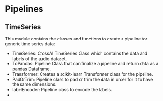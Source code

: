 # Pipelines

## TimeSeries

This module contains the classes and functions to create a pipeline for
generic time series data:

* TimeSeries: CrossAI TimeSeries Class which contains the data and labels of the audio dataset. 
* ToPandas: Pipeline Class that can finalize a pipeline and return data as a pandas Dataframe. 
* Transformer: Creates a scikit-learn Transformer class for the pipeline. 
* PadOrTrim: Pipeline class to pad or trim the data in order for it to have the same dimensions. 
* labelEncoder: Pipeline class to encode the labels.
* 